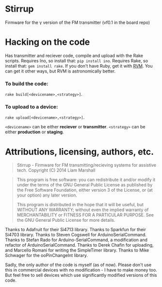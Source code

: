 Stirrup
=======

Firmware for the γ version of the FM transmitter (vf0.1 in the board repo)


Hacking on the code
====================
Has transmitter and reciever code, compile and upload with the Rake scripts.
Requires Ino, so install that: `pip install ino`.
Requires Rake, so install that: `gem install rake`.
If you don't have Ruby, get it with [RVM](http://rvm.io).
You can get it other ways, but RVM is astronomically better.

### To build the code:
`rake build[<devicename>,<strategy>]`.

### To upload to a device:
`rake upload[<devicename>,<strategy>]`.

`<devicename>` can be either **reciever** or **transmitter**.
`<strategy>` can be either **production** or **staging**.

Attributions, licensing, authors, etc.
===========================================

> Stirrup - Firmware for FM transmitting/recieving systems for assistive tech.
> Copyright (C) 2014  Liam Marshall

> This program is free software: you can redistribute it and/or modify
> it under the terms of the GNU General Public License as published by
> the Free Software Foundation, either version 3 of the License, or
> (at your option) any later version.
> 
> This program is distributed in the hope that it will be useful,
> but WITHOUT ANY WARRANTY; without even the implied warranty of
> MERCHANTABILITY or FITNESS FOR A PARTICULAR PURPOSE.  See the
> GNU General Public License for more details.

Thanks to Adafruit for their Si4713 library.
Thanks to Sparkfun for their Si4703 library.
Thanks to Steven Cogswell for ArduinoSerialCommand.
Thanks to Stefan Rado for Arduino-SerialCommand, a modification and refactor of ArduinoSerialCommand.
Thanks to Derek Chafin for uploading, and Marcello Romani for writing the SimpleTimer library.
Thanks to Mike Schwager for the ooPinChangeInt library.

Sadly, the only author of the code is myself (as of now).
Please don't use this in commercial devices with no modification - I have to make money too.
But feel free to sell devices which use significantly modified versions of this code.
